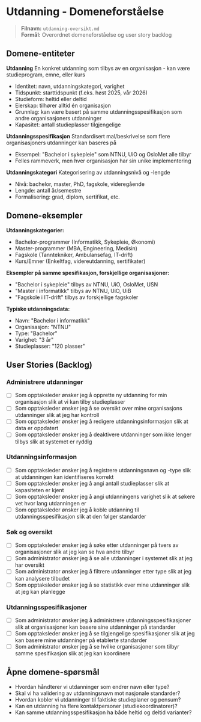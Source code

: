 # Utdanning - Domeneforståelse

> **Filnavn:** `utdanning-oversikt.md`  
> **Formål:** Overordnet domeneforståelse og user story backlog

## Domene-entiteter

**Utdanning** 
En konkret utdanning som tilbys av en organisasjon - kan være studieprogram, emne, eller kurs
- Identitet: navn, utdanningskategori, varighet
- Tidspunkt: starttidspunkt (f.eks. høst 2025, vår 2026)
- Studieform: heltid eller deltid
- Eierskap: tilhører alltid én organisasjon
- Grunnlag: kan være basert på samme utdanningsspesifikasjon som andre organisasjoners utdanninger
- Kapasitet: antall studieplasser tilgjengelige

**Utdanningsspesifikasjon**
Standardisert mal/beskrivelse som flere organisasjoners utdanninger kan baseres på
- Eksempel: "Bachelor i sykepleie" som NTNU, UiO og OsloMet alle tilbyr
- Felles rammeverk, men hver organisasjon har sin unike implementering

**Utdanningskategori**
Kategorisering av utdanningsnivå og -lengde
- Nivå: bachelor, master, PhD, fagskole, videregående
- Lengde: antall år/semestre
- Formalisering: grad, diplom, sertifikat, etc.

## Domene-eksempler
**Utdanningskategorier:**
- Bachelor-programmer (Informatikk, Sykepleie, Økonomi)
- Master-programmer (MBA, Engineering, Medisin)
- Fagskole (Tanntekniker, Ambulansefag, IT-drift)
- Kurs/Emner (Enkeltfag, videreutdanning, sertifikater)

**Eksempler på samme spesifikasjon, forskjellige organisasjoner:**
- "Bachelor i sykepleie" tilbys av NTNU, UiO, OsloMet, USN
- "Master i informatikk" tilbys av NTNU, UiO, UiB
- "Fagskole i IT-drift" tilbys av forskjellige fagskoler

**Typiske utdanningsdata:**
- Navn: "Bachelor i informatikk"
- Organisasjon: "NTNU" 
- Type: "Bachelor"
- Varighet: "3 år"
- Studieplasser: "120 plasser"

## User Stories (Backlog)

### Administrere utdanninger
- [ ] Som opptaksleder ønsker jeg å opprette ny utdanning for min organisasjon slik at vi kan tilby studieplasser
- [ ] Som opptaksleder ønsker jeg å se oversikt over mine organisasjons utdanninger slik at jeg har kontroll
- [ ] Som opptaksleder ønsker jeg å redigere utdanningsinformasjon slik at data er oppdatert
- [ ] Som opptaksleder ønsker jeg å deaktivere utdanninger som ikke lenger tilbys slik at systemet er ryddig

### Utdanningsinformasjon
- [ ] Som opptaksleder ønsker jeg å registrere utdanningsnavn og -type slik at utdanningen kan identifiseres korrekt
- [ ] Som opptaksleder ønsker jeg å angi antall studieplasser slik at kapasiteten er kjent
- [ ] Som opptaksleder ønsker jeg å angi utdanningens varighet slik at søkere vet hvor lang utdanningen er
- [ ] Som opptaksleder ønsker jeg å koble utdanning til utdanningsspesifikasjon slik at den følger standarder

### Søk og oversikt
- [ ] Som opptaksleder ønsker jeg å søke etter utdanninger på tvers av organisasjoner slik at jeg kan se hva andre tilbyr
- [ ] Som administrator ønsker jeg å se alle utdanninger i systemet slik at jeg har oversikt
- [ ] Som administrator ønsker jeg å filtrere utdanninger etter type slik at jeg kan analysere tilbudet
- [ ] Som opptaksleder ønsker jeg å se statistikk over mine utdanninger slik at jeg kan planlegge

### Utdanningsspesifikasjoner
- [ ] Som administrator ønsker jeg å administrere utdanningsspesifikasjoner slik at organisasjoner kan basere sine utdanninger på standarder
- [ ] Som opptaksleder ønsker jeg å se tilgjengelige spesifikasjoner slik at jeg kan basere mine utdanninger på etablerte standarder
- [ ] Som administrator ønsker jeg å se hvilke organisasjoner som tilbyr samme spesifikasjon slik at jeg kan koordinere

## Åpne domene-spørsmål
- Hvordan håndterer vi utdanninger som endrer navn eller type?
- Skal vi ha validering av utdanningsnavn mot nasjonale standarder?
- Hvordan kobler vi utdanninger til faktiske studieplaner og pensum?
- Kan en utdanning ha flere kontaktpersoner (studiekoordinatorer)?
- Kan samme utdanningsspesifikasjon ha både heltid og deltid varianter?